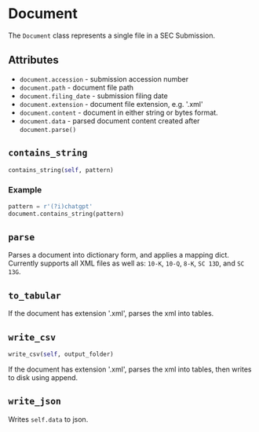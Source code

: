 # Document

The `Document` class represents a single file in a SEC Submission.

## Attributes

* `document.accession` - submission accession number
* `document.path` - document file path
* `document.filing_date` - submission filing date
* `document.extension` - document file extension, e.g. '.xml'
* `document.content` - document in either string or bytes format.
* `document.data` - parsed document content created after `document.parse()`

##  `contains_string`
```python
contains_string(self, pattern)
```

### Example
```python
pattern = r'(?i)chatgpt'
document.contains_string(pattern)
```

## `parse`

Parses a document into dictionary form, and applies a mapping dict. Currently supports all XML files as well as:
`10-K`, `10-Q`, `8-K`, `SC 13D`, and `SC 13G`.

## `to_tabular`

If the document has extension '.xml', parses the xml into tables.

## `write_csv`
```python
write_csv(self, output_folder)
```
If the document has extension '.xml', parses the xml into tables, then writes to disk using append.

## `write_json`

Writes `self.data` to json.


